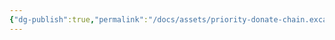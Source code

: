 ```yaml
---
{"dg-publish":true,"permalink":"/docs/assets/priority-donate-chain.excalidraw/","tags":["excalidraw"]}
---
```

<style> .container {font-family: sans-serif; text-align: center;} .button-wrapper button {z-index: 1;height: 40px; width: 100px; margin: 10px;padding: 5px;} .excalidraw .App-menu_top .buttonList { display: flex;} .excalidraw-wrapper { height: 800px; margin: 50px; position: relative;} :root[dir="ltr"] .excalidraw .layer-ui__wrapper .zen-mode-transition.App-menu_bottom--transition-left {transform: none;} </style><script src="https://cdn.jsdelivr.net/npm/react@17/umd/react.production.min.js"></script><script src="https://cdn.jsdelivr.net/npm/react-dom@17/umd/react-dom.production.min.js"></script><script type="text/javascript" src="https://cdn.jsdelivr.net/npm/@excalidraw/excalidraw@0/dist/excalidraw.production.min.js"></script><div id="priority-donate-chainexcalidraw.md"></div><script>(function(){const InitialData={"type":"excalidraw","version":2,"source":"https://github.com/zsviczian/obsidian-excalidraw-plugin/releases/tag/2.7.4","elements":[{"id":"KhN0bKYGCFCe0uB1hMbpg","type":"line","x":-454.94321850754994,"y":-266.82849051735633,"width":249.79098233309657,"height":140.48192804509938,"angle":0,"strokeColor":"#0c8599","backgroundColor":"#b2f2bb","fillStyle":"solid","strokeWidth":4,"strokeStyle":"solid","roughness":1,"opacity":100,"groupIds":[],"frameId":null,"roundness":{"type":2},"seed":1733603842,"version":375,"versionNonce":1427577844,"isDeleted":false,"boundElements":[],"updated":1736753024023,"link":null,"locked":false,"points":[[0,0],[27.4932861328125,140.48192804509938],[249.79098233309657,21.31622314453125]],"lastCommittedPoint":null,"startBinding":null,"endBinding":null,"startArrowhead":null,"endArrowhead":null,"index":"a0"},{"id":"hdfF2ApF8btKrDh-1tVG-","type":"line","x":-293.00474194504994,"y":-125.56739321621993,"width":249.79098233309657,"height":140.48192804509938,"angle":0,"strokeColor":"#0c8599","backgroundColor":"#b2f2bb","fillStyle":"solid","strokeWidth":4,"strokeStyle":"solid","roughness":1,"opacity":100,"groupIds":[],"frameId":null,"roundness":{"type":2},"seed":762575646,"version":453,"versionNonce":7327052,"isDeleted":false,"boundElements":[],"updated":1736753024023,"link":null,"locked":false,"points":[[0,0],[27.4932861328125,140.48192804509938],[249.79098233309657,21.31622314453125]],"lastCommittedPoint":null,"startBinding":null,"endBinding":null,"startArrowhead":null,"endArrowhead":null,"index":"a1"},{"id":"EMIzVMH82_uN7khiWQHYw","type":"line","x":-107.28286250612956,"y":19.553456393155088,"width":249.79098233309657,"height":140.48192804509938,"angle":0,"strokeColor":"#0c8599","backgroundColor":"#b2f2bb","fillStyle":"solid","strokeWidth":4,"strokeStyle":"solid","roughness":1,"opacity":100,"groupIds":[],"frameId":null,"roundness":{"type":2},"seed":1210802782,"version":495,"versionNonce":1496808820,"isDeleted":false,"boundElements":[],"updated":1736753024023,"link":null,"locked":false,"points":[[0,0],[27.4932861328125,140.48192804509938],[249.79098233309657,21.31622314453125]],"lastCommittedPoint":null,"startBinding":null,"endBinding":null,"startArrowhead":null,"endArrowhead":null,"index":"a2"},{"type":"rectangle","version":92,"versionNonce":371213260,"isDeleted":false,"id":"PwE9lH_6fZQ77AMWOCyDK","fillStyle":"hachure","strokeWidth":2,"strokeStyle":"solid","roughness":1,"opacity":100,"angle":0,"x":-586.9631714224815,"y":-644.7525787353516,"strokeColor":"#1e1e1e","backgroundColor":"#b2f2bb","width":636.5897827148438,"height":261.83006286621094,"seed":1227945730,"groupIds":[],"frameId":null,"roundness":{"type":3},"boundElements":[],"updated":1736753024023,"link":null,"locked":false,"index":"a3"},{"type":"rectangle","version":193,"versionNonce":231714548,"isDeleted":false,"id":"Uluoz5XzHTKc1aAgM88TG","fillStyle":"hachure","strokeWidth":1,"strokeStyle":"solid","roughness":1,"opacity":100,"angle":0,"x":-538.6229080557823,"y":-336.48050689697266,"strokeColor":"#1e1e1e","backgroundColor":"transparent","width":119,"height":62,"seed":1084606978,"groupIds":[],"frameId":null,"roundness":{"type":3},"boundElements":[{"id":"Z5ug423SKy0qwveEee2xq","type":"arrow"},{"type":"text","id":"ZgPRPZt2"}],"updated":1736753024023,"link":null,"locked":false,"index":"a4"},{"type":"text","version":120,"versionNonce":998107724,"isDeleted":false,"id":"ZgPRPZt2","fillStyle":"hachure","strokeWidth":1,"strokeStyle":"solid","roughness":1,"opacity":100,"angle":0,"x":-513.7928830385208,"y":-317.98050689697266,"strokeColor":"#1e1e1e","backgroundColor":"transparent","width":69.33994996547699,"height":25,"seed":320944578,"groupIds":[],"frameId":null,"roundness":null,"boundElements":[],"updated":1736753024023,"link":null,"locked":false,"fontSize":20,"fontFamily":1,"text":"main(0)","rawText":"main(0)","textAlign":"center","verticalAlign":"middle","containerId":"Uluoz5XzHTKc1aAgM88TG","originalText":"main(0)","lineHeight":1.25,"baseline":17,"autoResize":true,"index":"a5"},{"type":"rectangle","version":86,"versionNonce":862302324,"isDeleted":false,"id":"5KFUiykVd4adbC7lCU0Jm","fillStyle":"hachure","strokeWidth":1,"strokeStyle":"solid","roughness":1,"opacity":100,"angle":0,"x":-346.80697482824326,"y":-334.6025924682617,"strokeColor":"#1e1e1e","backgroundColor":"transparent","width":61,"height":61,"seed":739815810,"groupIds":["t62vcSjug6dGsMl1FaSh1"],"frameId":null,"roundness":{"type":3},"boundElements":[{"id":"Z5ug423SKy0qwveEee2xq","type":"arrow"},{"id":"ar-34iyE3sm05AiRddKD5","type":"arrow"},{"type":"text","id":"ZRkdfwol"}],"updated":1736753024023,"link":null,"locked":false,"index":"a6"},{"type":"text","version":43,"versionNonce":1667416268,"isDeleted":false,"id":"ZRkdfwol","fillStyle":"hachure","strokeWidth":1,"strokeStyle":"solid","roughness":1,"opacity":100,"angle":0,"x":-323.1869720816612,"y":-316.6025924682617,"strokeColor":"#1e1e1e","backgroundColor":"transparent","width":13.759994506835938,"height":25,"seed":1858810178,"groupIds":["t62vcSjug6dGsMl1FaSh1"],"frameId":null,"roundness":null,"boundElements":[],"updated":1736753024023,"link":null,"locked":false,"fontSize":20,"fontFamily":1,"text":"0","rawText":"0","textAlign":"center","verticalAlign":"middle","containerId":"5KFUiykVd4adbC7lCU0Jm","originalText":"0","lineHeight":1.25,"baseline":17,"autoResize":true,"index":"a7"},{"type":"line","version":187,"versionNonce":163545588,"isDeleted":false,"id":"LeBxYw4Z5JKSuT5nCCmFC","fillStyle":"hachure","strokeWidth":1,"strokeStyle":"solid","roughness":1,"opacity":100,"angle":0,"x":-332.5705627799034,"y":-335.6615295410156,"strokeColor":"#1e1e1e","backgroundColor":"transparent","width":30.58428955078125,"height":24.92889404296875,"seed":2123872514,"groupIds":["t62vcSjug6dGsMl1FaSh1"],"frameId":null,"roundness":{"type":2},"boundElements":[],"updated":1736753024023,"link":null,"locked":false,"startBinding":null,"endBinding":null,"lastCommittedPoint":null,"startArrowhead":null,"endArrowhead":null,"points":[[0,0],[13.53582763671875,-24.92889404296875],[30.58428955078125,-0.33599853515625]],"index":"a8"},{"type":"arrow","version":144,"versionNonce":2109247018,"isDeleted":false,"id":"Z5ug423SKy0qwveEee2xq","fillStyle":"hachure","strokeWidth":1,"strokeStyle":"solid","roughness":1,"opacity":100,"angle":0,"x":-413.3742737174034,"y":-304.7674102783203,"strokeColor":"#1e1e1e","backgroundColor":"transparent","width":59.13604736328125,"height":0,"seed":989677762,"groupIds":[],"frameId":null,"roundness":{"type":2},"boundElements":[{"type":"text","id":"VsupMdMn"}],"updated":1736753024099,"link":null,"locked":false,"startBinding":{"elementId":"Uluoz5XzHTKc1aAgM88TG","gap":6.248634338378906,"focus":0.023003116730720762},"endBinding":{"elementId":"5KFUiykVd4adbC7lCU0Jm","gap":7.431251525878906,"focus":0.021797305247822744},"lastCommittedPoint":null,"startArrowhead":null,"endArrowhead":"arrow","points":[[0,0],[59.13604736328125,0]],"index":"a9"},{"type":"text","version":18,"versionNonce":1742938996,"isDeleted":false,"id":"VsupMdMn","fillStyle":"hachure","strokeWidth":1,"strokeStyle":"solid","roughness":1,"opacity":100,"angle":0,"x":-388.97625011205673,"y":-317.2674102783203,"strokeColor":"#1e1e1e","backgroundColor":"transparent","width":10.34000015258789,"height":25,"seed":1000005762,"groupIds":[],"frameId":null,"roundness":null,"boundElements":[],"updated":1736753024023,"link":null,"locked":false,"fontSize":20,"fontFamily":1,"text":"h","rawText":"h","textAlign":"center","verticalAlign":"middle","containerId":"Z5ug423SKy0qwveEee2xq","originalText":"h","lineHeight":1.25,"baseline":17,"autoResize":true,"index":"aA"},{"type":"rectangle","version":295,"versionNonce":1441398220,"isDeleted":false,"id":"ZvsbepX-Mq5Sk6bsu--R9","fillStyle":"hachure","strokeWidth":1,"strokeStyle":"solid","roughness":1,"opacity":100,"angle":0,"x":-371.11024326086044,"y":-190.37909698486328,"strokeColor":"#1e1e1e","backgroundColor":"transparent","width":119,"height":62,"seed":383262402,"groupIds":[],"frameId":null,"roundness":{"type":3},"boundElements":[{"id":"dO7IHYk6iYpK9aFY9ERNL","type":"arrow"},{"id":"ar-34iyE3sm05AiRddKD5","type":"arrow"},{"type":"text","id":"tN3wxHsY"}],"updated":1736753024023,"link":null,"locked":false,"index":"aB"},{"type":"text","version":231,"versionNonce":1410766068,"isDeleted":false,"id":"tN3wxHsY","fillStyle":"hachure","strokeWidth":1,"strokeStyle":"solid","roughness":1,"opacity":100,"angle":0,"x":-337.1902274489403,"y":-171.87909698486328,"strokeColor":"#1e1e1e","backgroundColor":"transparent","width":51.15996837615967,"height":25,"seed":1101723266,"groupIds":[],"frameId":null,"roundness":null,"boundElements":[],"updated":1736753024023,"link":null,"locked":false,"fontSize":20,"fontFamily":1,"text":"T1(3)","rawText":"T1(3)","textAlign":"center","verticalAlign":"middle","containerId":"ZvsbepX-Mq5Sk6bsu--R9","originalText":"T1(3)","lineHeight":1.25,"baseline":17,"autoResize":true,"index":"aC"},{"type":"arrow","version":189,"versionNonce":349931114,"isDeleted":false,"id":"ar-34iyE3sm05AiRddKD5","fillStyle":"hachure","strokeWidth":1,"strokeStyle":"solid","roughness":1,"opacity":100,"angle":0,"x":-315.585710168421,"y":-198.943115234375,"strokeColor":"#1e1e1e","backgroundColor":"transparent","width":0.008614480784956413,"height":69.80722045898443,"seed":63755842,"groupIds":[],"frameId":null,"roundness":{"type":2},"boundElements":[{"type":"text","id":"zcd11Uon"}],"updated":1736753024099,"link":null,"locked":false,"startBinding":{"elementId":"ZvsbepX-Mq5Sk6bsu--R9","gap":8.564018249511719,"focus":-0.06672822327173057},"endBinding":{"elementId":"5KFUiykVd4adbC7lCU0Jm","gap":4.852256774902287,"focus":-0.02381646828573258},"lastCommittedPoint":null,"startArrowhead":null,"endArrowhead":"arrow","points":[[0,0],[-0.008614480784956413,-69.80722045898443]],"index":"aD"},{"type":"text","version":58,"versionNonce":467654260,"isDeleted":false,"id":"zcd11Uon","fillStyle":"hachure","strokeWidth":1,"strokeStyle":"solid","roughness":1,"opacity":100,"angle":0,"x":-322.7481869187331,"y":-246.34672546386722,"strokeColor":"#1e1e1e","backgroundColor":"transparent","width":14.279999703168869,"height":25,"seed":773635586,"groupIds":[],"frameId":null,"roundness":null,"boundElements":[],"updated":1736753024023,"link":null,"locked":false,"fontSize":20,"fontFamily":1,"text":"w","rawText":"w","textAlign":"center","verticalAlign":"middle","containerId":"ar-34iyE3sm05AiRddKD5","originalText":"w","lineHeight":1.25,"baseline":17,"autoResize":true,"index":"aE"},{"type":"arrow","version":203,"versionNonce":671642602,"isDeleted":false,"id":"dO7IHYk6iYpK9aFY9ERNL","fillStyle":"hachure","strokeWidth":1,"strokeStyle":"solid","roughness":1,"opacity":100,"angle":0,"x":-239.78891605138782,"y":-159.69944194540741,"strokeColor":"#1e1e1e","backgroundColor":"transparent","width":58.861663818359375,"height":0.0005439872686849867,"seed":496610754,"groupIds":[],"frameId":null,"roundness":{"type":2},"boundElements":[{"type":"text","id":"f77H5ND8"}],"updated":1736753024100,"link":null,"locked":false,"startBinding":{"elementId":"ZvsbepX-Mq5Sk6bsu--R9","gap":12.321327209472628,"focus":-0.010305343135710686},"endBinding":{"elementId":"XqLBUMteL0RmjTli6EXyZ","gap":5.393898010253935,"focus":0.012814631227588023},"lastCommittedPoint":null,"startArrowhead":null,"endArrowhead":"arrow","points":[[0,0],[58.861663818359375,0.0005439872686849867]],"index":"aF"},{"type":"text","version":71,"versionNonce":1812260852,"isDeleted":false,"id":"f77H5ND8","fillStyle":"hachure","strokeWidth":1,"strokeStyle":"solid","roughness":1,"opacity":100,"angle":0,"x":-215.52808421850204,"y":-172.20144930734315,"strokeColor":"#1e1e1e","backgroundColor":"transparent","width":10.34000015258789,"height":25,"seed":929211778,"groupIds":[],"frameId":null,"roundness":null,"boundElements":[],"updated":1736753024023,"link":null,"locked":false,"fontSize":20,"fontFamily":1,"text":"h","rawText":"h","textAlign":"center","verticalAlign":"middle","containerId":"dO7IHYk6iYpK9aFY9ERNL","originalText":"h","lineHeight":1.25,"baseline":17,"autoResize":true,"index":"aG"},{"type":"rectangle","version":192,"versionNonce":1897185612,"isDeleted":false,"id":"XqLBUMteL0RmjTli6EXyZ","fillStyle":"hachure","strokeWidth":1,"strokeStyle":"solid","roughness":1,"opacity":100,"angle":0,"x":-175.5333542227745,"y":-189.80771636962888,"strokeColor":"#1e1e1e","backgroundColor":"transparent","width":61,"height":61,"seed":216719426,"groupIds":["fIQDY2URpXA0zVyh0G4PG"],"frameId":null,"roundness":{"type":3},"boundElements":[{"id":"lba6j85KB8XW2SXjtncrW","type":"arrow"},{"id":"aKwq3Dvuwo_GMnOa5fpKd","type":"arrow"},{"id":"dO7IHYk6iYpK9aFY9ERNL","type":"arrow"},{"type":"text","id":"aSksilAz"}],"updated":1736753024023,"link":null,"locked":false,"index":"aH"},{"type":"text","version":150,"versionNonce":1753991540,"isDeleted":false,"id":"aSksilAz","fillStyle":"hachure","strokeWidth":1,"strokeStyle":"solid","roughness":1,"opacity":100,"angle":0,"x":-147.74335330724716,"y":-171.80771636962888,"strokeColor":"#1e1e1e","backgroundColor":"transparent","width":5.4199981689453125,"height":25,"seed":988383234,"groupIds":["fIQDY2URpXA0zVyh0G4PG"],"frameId":null,"roundness":null,"boundElements":[],"updated":1736753024023,"link":null,"locked":false,"fontSize":20,"fontFamily":1,"text":"1","rawText":"1","textAlign":"center","verticalAlign":"middle","containerId":"XqLBUMteL0RmjTli6EXyZ","originalText":"1","lineHeight":1.25,"baseline":17,"autoResize":true,"index":"aI"},{"type":"line","version":294,"versionNonce":235321292,"isDeleted":false,"id":"gKM3hVGya5awRhDp0CSjs","fillStyle":"hachure","strokeWidth":1,"strokeStyle":"solid","roughness":1,"opacity":100,"angle":0,"x":-161.29694217443466,"y":-190.86665344238278,"strokeColor":"#1e1e1e","backgroundColor":"transparent","width":30.58428955078125,"height":24.92889404296875,"seed":1245525954,"groupIds":["fIQDY2URpXA0zVyh0G4PG"],"frameId":null,"roundness":{"type":2},"boundElements":[],"updated":1736753024023,"link":null,"locked":false,"startBinding":null,"endBinding":null,"lastCommittedPoint":null,"startArrowhead":null,"endArrowhead":null,"points":[[0,0],[13.53582763671875,-24.92889404296875],[30.58428955078125,-0.33599853515625]],"index":"aJ"},{"type":"rectangle","version":403,"versionNonce":1153071860,"isDeleted":false,"id":"JMa5Nfn6hgvifkzlqmSNY","fillStyle":"hachure","strokeWidth":1,"strokeStyle":"solid","roughness":1,"opacity":100,"angle":0,"x":-199.8366226553917,"y":-45.58422088623044,"strokeColor":"#1e1e1e","backgroundColor":"transparent","width":119,"height":62,"seed":1527050114,"groupIds":[],"frameId":null,"roundness":{"type":3},"boundElements":[{"id":"J8s2-s0pXOIiRTxrsw_BP","type":"arrow"},{"id":"aKwq3Dvuwo_GMnOa5fpKd","type":"arrow"},{"type":"text","id":"7gkb2CMT"}],"updated":1736753024023,"link":null,"locked":false,"index":"aK"},{"type":"text","version":343,"versionNonce":1450565196,"isDeleted":false,"id":"7gkb2CMT","fillStyle":"hachure","strokeWidth":1,"strokeStyle":"solid","roughness":1,"opacity":100,"angle":0,"x":-169.916599214077,"y":-27.08422088623044,"strokeColor":"#1e1e1e","backgroundColor":"transparent","width":59.159953117370605,"height":25,"seed":830451522,"groupIds":[],"frameId":null,"roundness":null,"boundElements":[],"updated":1736753024023,"link":null,"locked":false,"fontSize":20,"fontFamily":1,"text":"T2(6)","rawText":"T2(6)","textAlign":"center","verticalAlign":"middle","containerId":"JMa5Nfn6hgvifkzlqmSNY","originalText":"T2(6)","lineHeight":1.25,"baseline":17,"autoResize":true,"index":"aL"},{"type":"arrow","version":519,"versionNonce":335020394,"isDeleted":false,"id":"aKwq3Dvuwo_GMnOa5fpKd","fillStyle":"hachure","strokeWidth":1,"strokeStyle":"solid","roughness":1,"opacity":100,"angle":0,"x":-144.30695194005966,"y":-54.14823913574217,"strokeColor":"#1e1e1e","backgroundColor":"transparent","width":0,"height":69.80722045898442,"seed":839677698,"groupIds":[],"frameId":null,"roundness":{"type":2},"boundElements":[{"type":"text","id":"OIJRsitD"}],"updated":1736753024100,"link":null,"locked":false,"startBinding":{"elementId":"JMa5Nfn6hgvifkzlqmSNY","gap":8.564018249511719,"focus":-0.06672822327173057},"endBinding":{"elementId":"XqLBUMteL0RmjTli6EXyZ","gap":4.852256774902287,"focus":-0.02381646828573258},"lastCommittedPoint":null,"startArrowhead":null,"endArrowhead":"arrow","points":[[0,0],[0,-69.80722045898442]],"index":"aM"},{"type":"text","version":166,"versionNonce":1128019148,"isDeleted":false,"id":"OIJRsitD","fillStyle":"hachure","strokeWidth":1,"strokeStyle":"solid","roughness":1,"opacity":100,"angle":0,"x":-151.4469517916441,"y":-101.55184936523438,"strokeColor":"#1e1e1e","backgroundColor":"transparent","width":14.279999703168869,"height":25,"seed":1563051714,"groupIds":[],"frameId":null,"roundness":null,"boundElements":[],"updated":1736753024023,"link":null,"locked":false,"fontSize":20,"fontFamily":1,"text":"w","rawText":"w","textAlign":"center","verticalAlign":"middle","containerId":"aKwq3Dvuwo_GMnOa5fpKd","originalText":"w","lineHeight":1.25,"baseline":17,"autoResize":true,"index":"aN"},{"type":"arrow","version":406,"versionNonce":1082273514,"isDeleted":false,"id":"J8s2-s0pXOIiRTxrsw_BP","fillStyle":"hachure","strokeWidth":1,"strokeStyle":"solid","roughness":1,"opacity":100,"angle":0,"x":-68.51529544591907,"y":-14.903686523437472,"strokeColor":"#1e1e1e","backgroundColor":"transparent","width":58.86166381835938,"height":0,"seed":1266163330,"groupIds":[],"frameId":null,"roundness":{"type":2},"boundElements":[{"type":"text","id":"SCkRZrjU"}],"updated":1736753024100,"link":null,"locked":false,"startBinding":{"elementId":"JMa5Nfn6hgvifkzlqmSNY","gap":12.321327209472628,"focus":-0.010305343135710686},"endBinding":{"elementId":"N0A2w75hw_6cxAKISYGVW","gap":4.462928771972685,"focus":0.07533514304239147},"lastCommittedPoint":null,"startArrowhead":null,"endArrowhead":"arrow","points":[[0,0],[58.86166381835938,0]],"index":"aO"},{"type":"text","version":179,"versionNonce":569621324,"isDeleted":false,"id":"SCkRZrjU","fillStyle":"hachure","strokeWidth":1,"strokeStyle":"solid","roughness":1,"opacity":100,"angle":0,"x":-44.25446361303332,"y":-27.40368652343747,"strokeColor":"#1e1e1e","backgroundColor":"transparent","width":10.34000015258789,"height":25,"seed":699727426,"groupIds":[],"frameId":null,"roundness":null,"boundElements":[],"updated":1736753024023,"link":null,"locked":false,"fontSize":20,"fontFamily":1,"text":"h","rawText":"h","textAlign":"center","verticalAlign":"middle","containerId":"J8s2-s0pXOIiRTxrsw_BP","originalText":"h","lineHeight":1.25,"baseline":17,"autoResize":true,"index":"aP"},{"type":"rectangle","version":280,"versionNonce":1957785460,"isDeleted":false,"id":"N0A2w75hw_6cxAKISYGVW","fillStyle":"hachure","strokeWidth":1,"strokeStyle":"solid","roughness":1,"opacity":100,"angle":0,"x":-5.190702855587006,"y":-43.10596466064453,"strokeColor":"#1e1e1e","backgroundColor":"transparent","width":61,"height":61,"seed":543306242,"groupIds":["ld9qeGcsSWioPydnRF-1v"],"frameId":null,"roundness":{"type":3},"boundElements":[{"type":"text","id":"DEdLynTs"},{"id":"lba6j85KB8XW2SXjtncrW","type":"arrow"},{"id":"4-QnzDIfotoeA7U5ZgBKP","type":"arrow"},{"id":"dO7IHYk6iYpK9aFY9ERNL","type":"arrow"},{"id":"J8s2-s0pXOIiRTxrsw_BP","type":"arrow"}],"updated":1736753024023,"link":null,"locked":false,"index":"aQ"},{"type":"text","version":238,"versionNonce":2096525772,"isDeleted":false,"id":"DEdLynTs","fillStyle":"hachure","strokeWidth":1,"strokeStyle":"solid","roughness":1,"opacity":100,"angle":0,"x":17.74929678440094,"y":-25.10596466064453,"strokeColor":"#1e1e1e","backgroundColor":"transparent","width":15.120000720024109,"height":25,"seed":344926366,"groupIds":["ld9qeGcsSWioPydnRF-1v"],"frameId":null,"roundness":null,"boundElements":[],"updated":1736753024023,"link":null,"locked":false,"fontSize":20,"fontFamily":1,"text":"2","rawText":"2","textAlign":"center","verticalAlign":"middle","containerId":"N0A2w75hw_6cxAKISYGVW","originalText":"2","lineHeight":1.25,"baseline":17,"autoResize":true,"index":"aR"},{"type":"line","version":383,"versionNonce":1228628212,"isDeleted":false,"id":"8dx6yla2vq-6qV119EIil","fillStyle":"hachure","strokeWidth":1,"strokeStyle":"solid","roughness":1,"opacity":100,"angle":0,"x":9.045709192752838,"y":-44.16490173339844,"strokeColor":"#1e1e1e","backgroundColor":"transparent","width":30.58428955078125,"height":24.92889404296875,"seed":951506306,"groupIds":["ld9qeGcsSWioPydnRF-1v"],"frameId":null,"roundness":{"type":2},"boundElements":[],"updated":1736753024023,"link":null,"locked":false,"startBinding":null,"endBinding":null,"lastCommittedPoint":null,"startArrowhead":null,"endArrowhead":null,"points":[[0,0],[13.53582763671875,-24.92889404296875],[30.58428955078125,-0.33599853515625]],"index":"aS"},{"type":"rectangle","version":492,"versionNonce":56514636,"isDeleted":false,"id":"JeTaYntjh7kIc7ArfjGrj","fillStyle":"hachure","strokeWidth":1,"strokeStyle":"solid","roughness":1,"opacity":100,"angle":0,"x":-29.493971288204193,"y":101.1175308227539,"strokeColor":"#1e1e1e","backgroundColor":"transparent","width":119,"height":62,"seed":1752783070,"groupIds":[],"frameId":null,"roundness":{"type":3},"boundElements":[{"type":"text","id":"JSIcZHBv"},{"id":"4-QnzDIfotoeA7U5ZgBKP","type":"arrow"}],"updated":1736753024023,"link":null,"locked":false,"index":"aT"},{"type":"text","version":432,"versionNonce":713761396,"isDeleted":false,"id":"JSIcZHBv","fillStyle":"hachure","strokeWidth":1,"strokeStyle":"solid","roughness":1,"opacity":100,"angle":0,"x":1.0460472702980042,"y":119.6175308227539,"strokeColor":"#1e1e1e","backgroundColor":"transparent","width":57.919962882995605,"height":25,"seed":214593438,"groupIds":[],"frameId":null,"roundness":null,"boundElements":[],"updated":1736753024023,"link":null,"locked":false,"fontSize":20,"fontFamily":1,"text":"T3(9)","rawText":"T3(9)","textAlign":"center","verticalAlign":"middle","containerId":"JeTaYntjh7kIc7ArfjGrj","originalText":"T3(9)","lineHeight":1.25,"baseline":17,"autoResize":true,"index":"aU"},{"type":"arrow","version":790,"versionNonce":2129707434,"isDeleted":false,"id":"4-QnzDIfotoeA7U5ZgBKP","fillStyle":"hachure","strokeWidth":1,"strokeStyle":"solid","roughness":1,"opacity":100,"angle":0,"x":26.035699427127838,"y":92.55351257324217,"strokeColor":"#1e1e1e","backgroundColor":"transparent","width":0,"height":69.80722045898442,"seed":621410626,"groupIds":[],"frameId":null,"roundness":{"type":2},"boundElements":[{"type":"text","id":"w074T9YZ"}],"updated":1736753024100,"link":null,"locked":false,"startBinding":{"elementId":"JeTaYntjh7kIc7ArfjGrj","gap":8.564018249511719,"focus":-0.06672822327173057},"endBinding":{"elementId":"N0A2w75hw_6cxAKISYGVW","gap":4.852256774902287,"focus":-0.02381646828573258},"lastCommittedPoint":null,"startArrowhead":null,"endArrowhead":"arrow","points":[[0,0],[0,-69.80722045898442]],"index":"aV"},{"type":"text","version":255,"versionNonce":526824436,"isDeleted":false,"id":"w074T9YZ","fillStyle":"hachure","strokeWidth":1,"strokeStyle":"solid","roughness":1,"opacity":100,"angle":0,"x":18.895699575543404,"y":45.14990234374997,"strokeColor":"#1e1e1e","backgroundColor":"transparent","width":14.279999703168869,"height":25,"seed":1840651870,"groupIds":[],"frameId":null,"roundness":null,"boundElements":[],"updated":1736753024023,"link":null,"locked":false,"fontSize":20,"fontFamily":1,"text":"w","rawText":"w","textAlign":"center","verticalAlign":"middle","containerId":"4-QnzDIfotoeA7U5ZgBKP","originalText":"w","lineHeight":1.25,"baseline":17,"autoResize":true,"index":"aW"},{"type":"rectangle","version":358,"versionNonce":1988474188,"isDeleted":false,"id":"LR8pNfE8-Ccls6YesEM-s","fillStyle":"hachure","strokeWidth":1,"strokeStyle":"solid","roughness":1,"opacity":100,"angle":0,"x":-533.5747818350792,"y":-591.5590438842776,"strokeColor":"#1e1e1e","backgroundColor":"transparent","width":74,"height":62,"seed":1889231134,"groupIds":[],"frameId":null,"roundness":{"type":3},"boundElements":[{"id":"MHDCOkqDyW6QeDbsNVsbv","type":"arrow"},{"type":"text","id":"3EbLv8op"}],"updated":1736753024023,"link":null,"locked":false,"index":"aX"},{"type":"text","version":288,"versionNonce":1708397940,"isDeleted":false,"id":"3EbLv8op","fillStyle":"hachure","strokeWidth":1,"strokeStyle":"solid","roughness":1,"opacity":100,"angle":0,"x":-505.08478206396103,"y":-573.0590438842776,"strokeColor":"#1e1e1e","backgroundColor":"transparent","width":17.020000457763672,"height":25,"seed":789417310,"groupIds":[],"frameId":null,"roundness":null,"boundElements":[],"updated":1736753024023,"link":null,"locked":false,"fontSize":20,"fontFamily":1,"text":"T","rawText":"T","textAlign":"center","verticalAlign":"middle","containerId":"LR8pNfE8-Ccls6YesEM-s","originalText":"T","lineHeight":1.25,"baseline":17,"autoResize":true,"index":"aY"},{"type":"rectangle","version":233,"versionNonce":557394892,"isDeleted":false,"id":"O-3Bvq7hq8U9GV2xQwV7w","fillStyle":"hachure","strokeWidth":1,"strokeStyle":"solid","roughness":1,"opacity":100,"angle":0,"x":-386.75884860754013,"y":-589.6811294555666,"strokeColor":"#1e1e1e","backgroundColor":"transparent","width":61,"height":61,"seed":1861235102,"groupIds":["pEz15aySpdwJoHep-_ZE3"],"frameId":null,"roundness":{"type":3},"boundElements":[{"id":"MHDCOkqDyW6QeDbsNVsbv","type":"arrow"},{"id":"ar-34iyE3sm05AiRddKD5","type":"arrow"},{"type":"text","id":"zDqxuB7O"}],"updated":1736753024023,"link":null,"locked":false,"index":"aZ"},{"type":"text","version":191,"versionNonce":186205940,"isDeleted":false,"id":"zDqxuB7O","fillStyle":"hachure","strokeWidth":1,"strokeStyle":"solid","roughness":1,"opacity":100,"angle":0,"x":-362.8188461661339,"y":-571.6811294555666,"strokeColor":"#1e1e1e","backgroundColor":"transparent","width":13.1199951171875,"height":25,"seed":460606942,"groupIds":["pEz15aySpdwJoHep-_ZE3"],"frameId":null,"roundness":null,"boundElements":[],"updated":1736753024023,"link":null,"locked":false,"fontSize":20,"fontFamily":1,"text":"A","rawText":"A","textAlign":"center","verticalAlign":"middle","containerId":"O-3Bvq7hq8U9GV2xQwV7w","originalText":"A","lineHeight":1.25,"baseline":17,"autoResize":true,"index":"aa"},{"type":"line","version":334,"versionNonce":1127862860,"isDeleted":false,"id":"xY_1hpPWYEtcK48gbV9wl","fillStyle":"hachure","strokeWidth":1,"strokeStyle":"solid","roughness":1,"opacity":100,"angle":0,"x":-372.5224365592003,"y":-590.7400665283205,"strokeColor":"#1e1e1e","backgroundColor":"transparent","width":30.58428955078125,"height":24.92889404296875,"seed":296411678,"groupIds":["pEz15aySpdwJoHep-_ZE3"],"frameId":null,"roundness":{"type":2},"boundElements":[],"updated":1736753024023,"link":null,"locked":false,"startBinding":null,"endBinding":null,"lastCommittedPoint":null,"startArrowhead":null,"endArrowhead":null,"points":[[0,0],[13.53582763671875,-24.92889404296875],[30.58428955078125,-0.33599853515625]],"index":"ab"},{"type":"arrow","version":645,"versionNonce":804773674,"isDeleted":false,"id":"MHDCOkqDyW6QeDbsNVsbv","fillStyle":"hachure","strokeWidth":1,"strokeStyle":"solid","roughness":1,"opacity":100,"angle":0,"x":-453.3261474967003,"y":-559.8459472656252,"strokeColor":"#1e1e1e","backgroundColor":"transparent","width":60.18487548828125,"height":0,"seed":1686433374,"groupIds":[],"frameId":null,"roundness":{"type":2},"boundElements":[{"type":"text","id":"MnzU676b"}],"updated":1736753024100,"link":null,"locked":false,"startBinding":{"elementId":"LR8pNfE8-Ccls6YesEM-s","gap":6.248634338378906,"focus":0.023003116730720766},"endBinding":{"elementId":"O-3Bvq7hq8U9GV2xQwV7w","gap":6.382423400878906,"focus":0.021797305247822744},"lastCommittedPoint":null,"startArrowhead":null,"endArrowhead":"arrow","points":[[0,0],[60.18487548828125,0]],"index":"ac"},{"type":"text","version":165,"versionNonce":1533126860,"isDeleted":false,"id":"MnzU676b","fillStyle":"hachure","strokeWidth":1,"strokeStyle":"solid","roughness":1,"opacity":100,"angle":0,"x":-428.4037098288536,"y":-572.3459472656252,"strokeColor":"#1e1e1e","backgroundColor":"transparent","width":10.34000015258789,"height":25,"seed":550728350,"groupIds":[],"frameId":null,"roundness":null,"boundElements":[],"updated":1736753024023,"link":null,"locked":false,"fontSize":20,"fontFamily":1,"text":"h","rawText":"h","textAlign":"center","verticalAlign":"middle","containerId":"MHDCOkqDyW6QeDbsNVsbv","originalText":"h","lineHeight":1.25,"baseline":17,"autoResize":true,"index":"ad"},{"type":"text","version":87,"versionNonce":1132665332,"isDeleted":false,"id":"Ef6gwuX3","fillStyle":"hachure","strokeWidth":1,"strokeStyle":"solid","roughness":1,"opacity":100,"angle":0,"x":-302.91617435216904,"y":-573.350036621094,"strokeColor":"#1e1e1e","backgroundColor":"transparent","width":246.240234375,"height":24,"seed":1486187038,"groupIds":[],"frameId":null,"roundness":null,"boundElements":[],"updated":1736753024023,"link":null,"locked":false,"fontSize":20,"fontFamily":3,"text":"thread T HOLDS lock A","rawText":"thread T HOLDS lock A","textAlign":"left","verticalAlign":"top","containerId":null,"originalText":"thread T HOLDS lock A","lineHeight":1.2,"baseline":19,"autoResize":true,"index":"ae"},{"type":"rectangle","version":406,"versionNonce":2102046540,"isDeleted":false,"id":"6gkklg2ZpE1hafndF4nNF","fillStyle":"hachure","strokeWidth":1,"strokeStyle":"solid","roughness":1,"opacity":100,"angle":0,"x":-533.5747818350792,"y":-487.3691329956057,"strokeColor":"#1e1e1e","backgroundColor":"transparent","width":74,"height":62,"seed":138835614,"groupIds":[],"frameId":null,"roundness":{"type":3},"boundElements":[{"id":"lba6j85KB8XW2SXjtncrW","type":"arrow"},{"type":"text","id":"TFp6Morz"}],"updated":1736753024023,"link":null,"locked":false,"index":"af"},{"type":"text","version":337,"versionNonce":1433647988,"isDeleted":false,"id":"TFp6Morz","fillStyle":"hachure","strokeWidth":1,"strokeStyle":"solid","roughness":1,"opacity":100,"angle":0,"x":-505.08478206396103,"y":-468.8691329956057,"strokeColor":"#1e1e1e","backgroundColor":"transparent","width":17.020000457763672,"height":25,"seed":465171166,"groupIds":[],"frameId":null,"roundness":null,"boundElements":[],"updated":1736753024023,"link":null,"locked":false,"fontSize":20,"fontFamily":1,"text":"T","rawText":"T","textAlign":"center","verticalAlign":"middle","containerId":"6gkklg2ZpE1hafndF4nNF","originalText":"T","lineHeight":1.25,"baseline":17,"autoResize":true,"index":"ag"},{"type":"rectangle","version":281,"versionNonce":961471948,"isDeleted":false,"id":"1l87Gqsxz7DqywxVDvT6a","fillStyle":"hachure","strokeWidth":1,"strokeStyle":"solid","roughness":1,"opacity":100,"angle":0,"x":-386.75884860754013,"y":-485.49121856689476,"strokeColor":"#1e1e1e","backgroundColor":"transparent","width":61,"height":61,"seed":56870786,"groupIds":["9_bLdFVkchnwCc0NDNZrE"],"frameId":null,"roundness":{"type":3},"boundElements":[{"id":"lba6j85KB8XW2SXjtncrW","type":"arrow"},{"id":"ar-34iyE3sm05AiRddKD5","type":"arrow"},{"type":"text","id":"y5b1XXwy"}],"updated":1736753024023,"link":null,"locked":false,"index":"ah"},{"type":"text","version":240,"versionNonce":1943284980,"isDeleted":false,"id":"y5b1XXwy","fillStyle":"hachure","strokeWidth":1,"strokeStyle":"solid","roughness":1,"opacity":100,"angle":0,"x":-362.8188461661339,"y":-467.49121856689476,"strokeColor":"#1e1e1e","backgroundColor":"transparent","width":13.1199951171875,"height":25,"seed":407078722,"groupIds":["9_bLdFVkchnwCc0NDNZrE"],"frameId":null,"roundness":null,"boundElements":[],"updated":1736753024023,"link":null,"locked":false,"fontSize":20,"fontFamily":1,"text":"A","rawText":"A","textAlign":"center","verticalAlign":"middle","containerId":"1l87Gqsxz7DqywxVDvT6a","originalText":"A","lineHeight":1.25,"baseline":17,"autoResize":true,"index":"ai"},{"type":"line","version":384,"versionNonce":76041292,"isDeleted":false,"id":"VXlS6JkhXJ5bNv6tZIkHM","fillStyle":"hachure","strokeWidth":1,"strokeStyle":"solid","roughness":1,"opacity":100,"angle":0,"x":-372.5224365592003,"y":-486.55015563964866,"strokeColor":"#1e1e1e","backgroundColor":"transparent","width":30.58428955078125,"height":24.92889404296875,"seed":1117081346,"groupIds":["9_bLdFVkchnwCc0NDNZrE"],"frameId":null,"roundness":{"type":2},"boundElements":[],"updated":1736753024023,"link":null,"locked":false,"startBinding":null,"endBinding":null,"lastCommittedPoint":null,"startArrowhead":null,"endArrowhead":null,"points":[[0,0],[13.53582763671875,-24.92889404296875],[30.58428955078125,-0.33599853515625]],"index":"aj"},{"type":"arrow","version":798,"versionNonce":1291164842,"isDeleted":false,"id":"lba6j85KB8XW2SXjtncrW","fillStyle":"hachure","strokeWidth":1,"strokeStyle":"solid","roughness":1,"opacity":100,"angle":0,"x":-453.3261474967003,"y":-455.65603637695335,"strokeColor":"#1e1e1e","backgroundColor":"transparent","width":60.18487548828125,"height":0,"seed":805232286,"groupIds":[],"frameId":null,"roundness":{"type":2},"boundElements":[{"type":"text","id":"svzPrjzl"}],"updated":1736753024100,"link":null,"locked":false,"startBinding":{"elementId":"6gkklg2ZpE1hafndF4nNF","gap":6.248634338378906,"focus":0.023003116730720766},"endBinding":{"elementId":"1l87Gqsxz7DqywxVDvT6a","gap":6.382423400878906,"focus":0.021797305247822744},"lastCommittedPoint":null,"startArrowhead":null,"endArrowhead":"arrow","points":[[0,0],[60.18487548828125,0]],"index":"ak"},{"type":"text","version":216,"versionNonce":550560460,"isDeleted":false,"id":"svzPrjzl","fillStyle":"hachure","strokeWidth":1,"strokeStyle":"solid","roughness":1,"opacity":100,"angle":0,"x":-430.3737096041441,"y":-468.15603637695335,"strokeColor":"#1e1e1e","backgroundColor":"transparent","width":14.279999703168869,"height":25,"seed":2448094,"groupIds":[],"frameId":null,"roundness":null,"boundElements":[],"updated":1736753024023,"link":null,"locked":false,"fontSize":20,"fontFamily":1,"text":"w","rawText":"w","textAlign":"center","verticalAlign":"middle","containerId":"lba6j85KB8XW2SXjtncrW","originalText":"w","lineHeight":1.25,"baseline":17,"autoResize":true,"index":"al"},{"type":"text","version":112,"versionNonce":993820660,"isDeleted":false,"id":"s2eX3ZUe","fillStyle":"hachure","strokeWidth":1,"strokeStyle":"solid","roughness":1,"opacity":100,"angle":0,"x":-303.19046634435654,"y":-469.74661254882835,"strokeColor":"#1e1e1e","backgroundColor":"transparent","width":246.240234375,"height":24,"seed":2144944450,"groupIds":[],"frameId":null,"roundness":null,"boundElements":[],"updated":1736753024023,"link":null,"locked":false,"fontSize":20,"fontFamily":3,"text":"thread T WAITS lock A","rawText":"thread T WAITS lock A","textAlign":"left","verticalAlign":"top","containerId":null,"originalText":"thread T WAITS lock A","lineHeight":1.2,"baseline":19,"autoResize":true,"index":"am"},{"id":"m2r92HPn","type":"text","x":-185.44287449121475,"y":-253.56735437566596,"width":351.5625,"height":24,"angle":0,"strokeColor":"#099268","backgroundColor":"#b2f2bb","fillStyle":"solid","strokeWidth":4,"strokeStyle":"solid","roughness":1,"opacity":100,"groupIds":[],"frameId":null,"roundness":null,"seed":930002370,"version":36,"versionNonce":79866188,"isDeleted":false,"boundElements":[],"updated":1736753024023,"link":null,"locked":false,"text":"main.donate_list = [T1.d_elem]","rawText":"main.donate_list = [T1.d_elem]","fontSize":20,"fontFamily":3,"textAlign":"left","verticalAlign":"top","baseline":19,"containerId":null,"originalText":"main.donate_list = [T1.d_elem]","lineHeight":1.2,"autoResize":true,"index":"an"},{"id":"kn586JoV","type":"text","x":-17.2863581559875,"y":-132.94221565940177,"width":328.125,"height":24,"angle":0,"strokeColor":"#099268","backgroundColor":"#b2f2bb","fillStyle":"solid","strokeWidth":4,"strokeStyle":"solid","roughness":1,"opacity":100,"groupIds":[],"frameId":null,"roundness":null,"seed":1073000606,"version":84,"versionNonce":487612788,"isDeleted":false,"boundElements":[],"updated":1736753024023,"link":null,"locked":false,"text":"T1.donate_list = [T2.d_elem]","rawText":"T1.donate_list = [T2.d_elem]","fontSize":20,"fontFamily":3,"textAlign":"left","verticalAlign":"top","baseline":19,"containerId":null,"originalText":"T1.donate_list = [T2.d_elem]","lineHeight":1.2,"autoResize":true,"index":"ao"},{"id":"UVFVUttH","type":"text","x":158.49028646404088,"y":18.791793129660732,"width":328.125,"height":24,"angle":0,"strokeColor":"#099268","backgroundColor":"#b2f2bb","fillStyle":"solid","strokeWidth":4,"strokeStyle":"solid","roughness":1,"opacity":100,"groupIds":[],"frameId":null,"roundness":null,"seed":1793403458,"version":110,"versionNonce":1136107468,"isDeleted":false,"boundElements":[],"updated":1736753024023,"link":null,"locked":false,"text":"T2.donate_list = [T3.d_elem]","rawText":"T2.donate_list = [T3.d_elem]","fontSize":20,"fontFamily":3,"textAlign":"left","verticalAlign":"top","baseline":19,"containerId":null,"originalText":"T2.donate_list = [T3.d_elem]","lineHeight":1.2,"autoResize":true,"index":"ap"}],"appState":{"theme":"light","viewBackgroundColor":"#ffffff","currentItemStrokeColor":"#099268","currentItemBackgroundColor":"#b2f2bb","currentItemFillStyle":"solid","currentItemStrokeWidth":4,"currentItemStrokeStyle":"solid","currentItemRoughness":1,"currentItemOpacity":100,"currentItemFontFamily":3,"currentItemFontSize":20,"currentItemTextAlign":"left","currentItemStartArrowhead":"arrow","currentItemEndArrowhead":null,"currentItemArrowType":"round","scrollX":708.4330849058474,"scrollY":666.0123649747309,"zoom":{"value":1.355849},"currentItemRoundness":"round","gridSize":null,"gridStep":5,"gridModeEnabled":false,"gridColor":{"Bold":"rgba(217, 217, 217, 0.5)","Regular":"rgba(230, 230, 230, 0.5)"},"currentStrokeOptions":null,"frameRendering":{"enabled":true,"clip":true,"name":true,"outline":true},"objectsSnapModeEnabled":false,"activeTool":{"type":"selection","customType":null,"locked":false,"lastActiveTool":null}},"files":{}};InitialData.scrollToContent=true;App=()=>{const e=React.useRef(null),t=React.useRef(null),[n,i]=React.useState({width:void 0,height:void 0});return React.useEffect(()=>{i({width:t.current.getBoundingClientRect().width,height:t.current.getBoundingClientRect().height});const e=()=>{i({width:t.current.getBoundingClientRect().width,height:t.current.getBoundingClientRect().height})};return window.addEventListener("resize",e),()=>window.removeEventListener("resize",e)},[t]),React.createElement(React.Fragment,null,React.createElement("div",{className:"excalidraw-wrapper",ref:t},React.createElement(ExcalidrawLib.Excalidraw,{ref:e,width:n.width,height:n.height,initialData:InitialData,viewModeEnabled:!0,zenModeEnabled:!0,gridModeEnabled:!1})))},excalidrawWrapper=document.getElementById("priority-donate-chainexcalidraw.md");ReactDOM.render(React.createElement(App),excalidrawWrapper);})();</script>